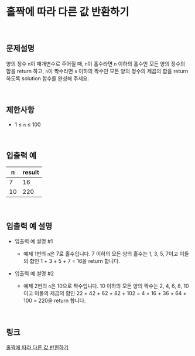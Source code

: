 # 홀짝에 따라 다른 값 반환하기

<br>

## 문제설명
양의 정수 `n`이 매개변수로 주어질 때, `n`이 홀수라면 `n` 이하의 홀수인 모든 양의 정수의 합을 return 하고, `n`이 짝수라면 `n` 이하의 짝수인 모든 양의 정수의 제곱의 합을 return 하도록 solution 함수를 완성해 주세요.

<br>

## 제한사항
- 1 ≤ `n` ≤ 100

<br>

## 입출력 예
| n | result |
|---|---|
| 7 | 16 |
| 10 | 220 |

<br>

## 입출력 예 설명
- 입출력 예 설명 #1
    - 예제 1번의 `n`은 7로 홀수입니다. 7 이하의 모든 양의 홀수는 1, 3, 5, 7이고 이들의 합인 1 + 3 + 5 + 7 = 16을 return 합니다.

- 입출력 예 설명 #2
    - 예제 2번의 `n`은 10으로 짝수입니다. 10 이하의 모든 양의 짝수는 2, 4, 6, 8, 10이고 이들의 제곱의 합인 22 + 42 + 62 + 82 + 102 = 4 + 16 + 36 + 64 + 100 = 220을 return 합니다.

<br>

## 링크
[홀짝에 따라 다른 값 반환하기](https://school.programmers.co.kr/learn/courses/30/lessons/181935)
